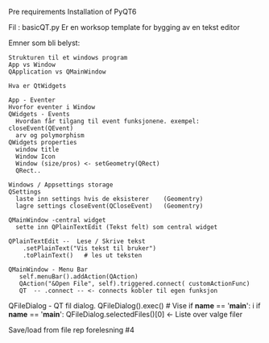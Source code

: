 Pre requirements
Installation of PyQT6


Fil :
  basicQT.py
  Er en worksop template for bygging av en tekst editor

  Emner som bli belyst:
  
    Strukturen til et windows program
    App vs Window
    QApplication vs QMainWindow
    
    Hva er QtWidgets
    
    App - Eventer
    Hvorfor eventer i Window
    QWidgets - Events 
      Hvordan får tilgang til event funksjonene. exempel: closeEvent(QEvent)
      arv og polymorphism
    QWidgets properties
      window title
      Window Icon
      Window (size/pros) <- setGeometry(QRect)
      QRect..
    
    Windows / Appsettings storage
    QSettings
      laste inn settings hvis de eksisterer    (Geomentry)
      lagre settings closeEvent(QCloseEvent)   (Geomentry)
    
    QMainWindow -central widget
      sette inn QPlainTextEdit (Tekst felt) som central widget
      
    QPlainTextEdit --  Lese / Skrive tekst
    	.setPlainText("Vis tekst til bruker")
    	.toPlainText()   # les ut teksten	
      
    QMainWindow - Menu Bar
       self.menuBar().addAction(QAction) 
       QAction("&Open File", self).triggered.connect( customActionFunc)
       QT  -- .connect -- <- connects kobler til egen funksjon
   
QFileDialog  - QT fil dialog.
	QFileDialog().exec()   # Vise if __name__ == '__main__':  i if __name__ == '__main__':
	QFileDialog.selectedFiles()[0]  <- Liste over valge filer
   
Save/load from file rep forelesning #4

  
  
